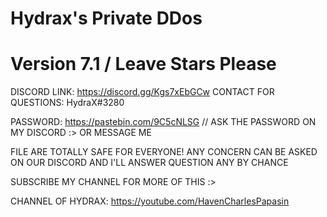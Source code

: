# Hydrax's Private DDos
# Version 7.1 / Leave Stars Please

DISCORD LINK: https://discord.gg/Kgs7xEbGCw
CONTACT FOR QUESTIONS: HydraX#3280                                       
                                              
PASSWORD: https://pastebin.com/9C5cNLSG // ASK THE PASSWORD ON MY DISCORD :> OR MESSAGE ME

FILE ARE TOTALLY SAFE FOR EVERYONE!
ANY CONCERN CAN BE ASKED ON OUR DISCORD AND I'LL ANSWER QUESTION ANY BY CHANCE

SUBSCRIBE MY CHANNEL FOR MORE OF THIS :>

CHANNEL OF HYDRAX: https://youtube.com/HavenCharlesPapasin
